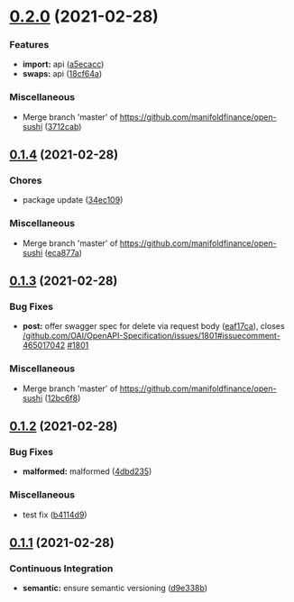 # [0.2.0](https://github.com/manifoldfinance/open-sushi/compare/v0.1.4...v0.2.0) (2021-02-28)


### Features

* **import:** api ([a5ecacc](https://github.com/manifoldfinance/open-sushi/commit/a5ecaccbcf3edf6535ccca587a3d08831fc4a09c))
* **swaps:** api ([18cf64a](https://github.com/manifoldfinance/open-sushi/commit/18cf64acb73d50da664407c2c17f36ddef94e0e0))


### Miscellaneous

* Merge branch 'master' of https://github.com/manifoldfinance/open-sushi ([3712cab](https://github.com/manifoldfinance/open-sushi/commit/3712cab0c2a832fa0a88385033fbdbce21a1a135))

## [0.1.4](https://github.com/manifoldfinance/open-sushi/compare/v0.1.3...v0.1.4) (2021-02-28)


### Chores

* package update ([34ec109](https://github.com/manifoldfinance/open-sushi/commit/34ec109570996a5e8f04041e955821d7b82a83ea))


### Miscellaneous

* Merge branch 'master' of https://github.com/manifoldfinance/open-sushi ([eca877a](https://github.com/manifoldfinance/open-sushi/commit/eca877a1a61d5ece281a6d492ce35b83809deef6))

## [0.1.3](https://github.com/manifoldfinance/open-sushi/compare/v0.1.2...v0.1.3) (2021-02-28)


### Bug Fixes

* **post:** offer swagger spec for delete via request body ([eaf17ca](https://github.com/manifoldfinance/open-sushi/commit/eaf17ca21c381f28cc78240c2aed0b0b935cccfd)), closes [/github.com/OAI/OpenAPI-Specification/issues/1801#issuecomment-465017042](https://github.com//github.com/OAI/OpenAPI-Specification/issues/1801/issues/issuecomment-465017042) [#1801](https://github.com/manifoldfinance/open-sushi/issues/1801)


### Miscellaneous

* Merge branch 'master' of https://github.com/manifoldfinance/open-sushi ([12bc6f8](https://github.com/manifoldfinance/open-sushi/commit/12bc6f8a6bc9ad2b0c1af9cfd7f0bf6449ab82ae))

## [0.1.2](https://github.com/manifoldfinance/open-sushi/compare/v0.1.1...v0.1.2) (2021-02-28)


### Bug Fixes

* **malformed:** malformed ([4dbd235](https://github.com/manifoldfinance/open-sushi/commit/4dbd235f746313210468ca044285beec8e4cf7cc))


### Miscellaneous

* test fix ([b4114d9](https://github.com/manifoldfinance/open-sushi/commit/b4114d9c286d51efb35de1210cf96ffdfe486588))

## [0.1.1](https://github.com/manifoldfinance/open-sushi/compare/v0.1.0...v0.1.1) (2021-02-28)


### Continuous Integration

* **semantic:** ensure semantic versioning ([d9e338b](https://github.com/manifoldfinance/open-sushi/commit/d9e338bf4ae6d974ffa548b25fbdc9c99743013a))

